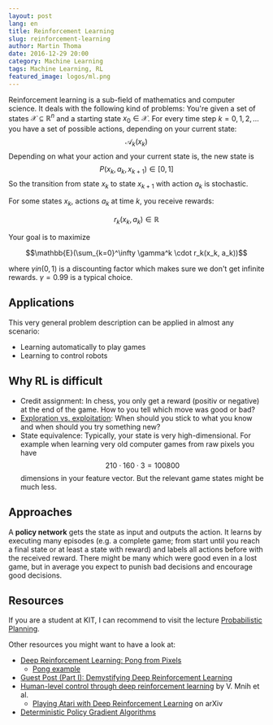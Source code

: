 ```yaml
---
layout: post
lang: en
title: Reinforcement Learning
slug: reinforcement-learning
author: Martin Thoma
date: 2016-12-29 20:00
category: Machine Learning
tags: Machine Learning, RL
featured_image: logos/ml.png
---
```

Reinforcement learning is a sub-field of mathematics and computer science. It
deals with the following kind of problems: You're given a set of states
$\mathcal{X} \subseteq \mathbb{R}^n$ and a starting state $x_0 \in \mathcal{X}$.
For every time step $k = 0, 1, 2, \dots$ you have a set of possible actions,
depending on your current state:
$$\mathcal{A}_k(x_k)$$
Depending on what your action and your current state is, the new state is
$$P(x_k, a_k, x_{k+1}) \in [0, 1]$$
So the transition from state $x_k$ to state $x_{k+1}$ with action $a_k$ is
stochastic.

For some states $x_k$, actions $a_k$ at time $k$, you receive rewards:

$$r_k(x_k, a_k) \in \mathbb{R}$$

Your goal is to maximize

$$\mathbb{E}(\sum_{k=0}^\infty \gamma^k \cdot r_k(x_k, a_k))$$

where $\gamma in (0, 1)$ is a discounting factor which makes sure we don't get
infinite rewards. $\gamma = 0.99$ is a typical choice.


## Applications

This very general problem description can be applied in almost any scenario:

* Learning automatically to play games
* Learning to control robots


## Why RL is difficult

* Credit assignment: In chess, you only get a reward (positiv or negative) at
  the end of the game. How to you tell which move was good or bad?
* [Exploration vs. exploitation](https://martin-thoma.com/probabilistische-planung/#exporation-exploitation):
  When should you stick to what you know and when should you try something new?
* State equivalence: Typically, your state is very high-dimensional. For example
  when learning very old computer games from raw pixels you have
  $$210 \cdot 160 \cdot 3 = 100800$$
  dimensions in your feature vector. But the relevant game states might be
  much less.


## Approaches

A **policy network** gets the state as input and outputs the action. It learns
by executing many episodes (e.g. a complete game; from start until you reach a
final state or at least a state with reward) and labels all actions before with
the received reward. There might be many which were good even in a lost game,
but in average you expect to punish bad decisions and encourage good decisions.


## Resources

If you are a student at KIT, I can recommend to visit the lecture
[Probabilistic Planning](https://martin-thoma.com/probabilistische-planung/).

Other resources you might want to have a look at:

* [Deep Reinforcement Learning: Pong from Pixels](http://karpathy.github.io/2016/05/31/rl/)
    * [Pong example](https://gist.github.com/karpathy/a4166c7fe253700972fcbc77e4ea32c5)
* [Guest Post (Part I): Demystifying Deep Reinforcement Learning](https://www.nervanasys.com/demystifying-deep-reinforcement-learning/)
* [Human-level control through deep reinforcement learning](http://www.nature.com/nature/journal/v518/n7540/pdf/nature14236.pdf) by V. Mnih et al.
    * [Playing Atari with Deep Reinforcement Learning](http://arxiv.org/abs/1312.5602) on arXiv
* [Deterministic Policy Gradient Algorithms](http://jmlr.org/proceedings/papers/v32/silver14.pdf)
